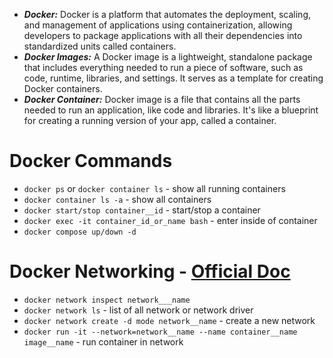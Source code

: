 - **_Docker:_** Docker is a platform that automates the deployment, scaling, and management of applications using containerization, allowing developers to package applications with all their dependencies into standardized units called containers.
- **_Docker Images:_** A Docker image is a lightweight, standalone package that includes everything needed to run a piece of software, such as code, runtime, libraries, and settings. It serves as a template for creating Docker containers.
- **_Docker Container:_** Docker image is a file that contains all the parts needed to run an application, like code and libraries. It's like a blueprint for creating a running version of your app, called a container.

# Docker Commands

- `docker ps` or `docker container ls` - show all running containers
- `docker container ls -a` - show all containers
- `docker start/stop container__id` - start/stop a container
- `docker exec -it container_id_or_name bash` - enter inside of container
- `docker compose up/down -d`

# Docker Networking - [Official Doc](https://docs.docker.com/network/)

- `docker network inspect network___name`
- `docker network ls` - list of all network or network driver
- `docker network create -d mode network__name` - create a new network
- `docker run -it --network=network__name --name container__name image__name` - run container in network
